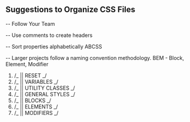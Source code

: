 ## Suggestions to Organize CSS Files

-- Follow Your Team

-- Use comments to create headers

-- Sort properties alphabetically ABCSS

-- Larger projects follow a naming convention methodology. BEM - Block, Element, Modifier

1. /_ || RESET _/
2. /_ || VARIABLES _/
3. /_ || UTILITY CLASSES _/
4. /_ || GENERAL STYLES _/
5. /_ || BLOCKS _/
6. /_ || ELEMENTS _/
7. /_ || MODIFIERS _/
